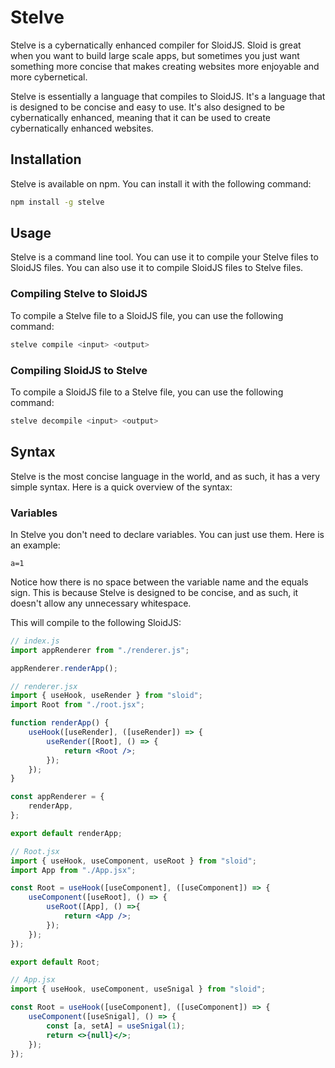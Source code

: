 # Stelve

Stelve is a cybernatically enhanced compiler for SloidJS. Sloid is great when you want to build large scale apps, but sometimes you just want something more concise that makes creating websites more enjoyable and more cybernetical.

Stelve is essentially a language that compiles to SloidJS. It's a language that is designed to be concise and easy to use. It's also designed to be cybernatically enhanced, meaning that it can be used to create cybernatically enhanced websites.


## Installation

Stelve is available on npm. You can install it with the following command:

```bash
npm install -g stelve
```


## Usage

Stelve is a command line tool. You can use it to compile your Stelve files to SloidJS files. You can also use it to compile SloidJS files to Stelve files.

### Compiling Stelve to SloidJS

To compile a Stelve file to a SloidJS file, you can use the following command:

```bash
stelve compile <input> <output>
```

### Compiling SloidJS to Stelve

To compile a SloidJS file to a Stelve file, you can use the following command:

```bash
stelve decompile <input> <output>
```


## Syntax

Stelve is the most concise language in the world, and as such, it has a very simple syntax. Here is a quick overview of the syntax:

### Variables

In Stelve you don't need to declare variables. You can just use them. Here is an example:

```stelve
a=1
```

Notice how there is no space between the variable name and the equals sign. This is because Stelve is designed to be concise, and as such, it doesn't allow any unnecessary whitespace.

This will compile to the following SloidJS:

```js
// index.js
import appRenderer from "./renderer.js";

appRenderer.renderApp();

```

```jsx
// renderer.jsx
import { useHook, useRender } from "sloid";
import Root from "./root.jsx";

function renderApp() {
	useHook([useRender], ([useRender]) => {
		useRender([Root], () => {
			return <Root />;
		});
	});
}

const appRenderer = {
	renderApp,
};

export default renderApp;

```

```jsx
// Root.jsx
import { useHook, useComponent, useRoot } from "sloid";
import App from "./App.jsx";

const Root = useHook([useComponent], ([useComponent]) => {
	useComponent([useRoot], () => {
		useRoot([App], () =>{
			return <App />;
		});
	});
});

export default Root;

```

```jsx
// App.jsx
import { useHook, useComponent, useSnigal } from "sloid";

const Root = useHook([useComponent], ([useComponent]) => {
	useComponent([useSnigal], () => {
		const [a, setA] = useSnigal(1);
		return <>{null}</>;
	});
});

```
